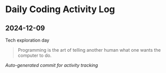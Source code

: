 # Daily Coding Activity Log

## 2024-12-09

Tech exploration day

> Programming is the art of telling another human what one wants the computer to do.

*Auto-generated commit for activity tracking*
